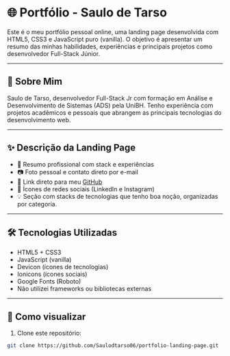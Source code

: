 # 🌐 Portfólio - Saulo de Tarso

Este é o meu portfólio pessoal online, uma landing page desenvolvida com HTML5, CSS3 e JavaScript puro (vanilla). O objetivo é apresentar um resumo das minhas habilidades, experiências e principais projetos como desenvolvedor Full-Stack Júnior.

---

## 🧑 Sobre Mim

Saulo de Tarso, desenvolvedor Full-Stack Jr com formação em Análise e Desenvolvimento de Sistemas (ADS) pela UniBH. Tenho experiência com projetos acadêmicos e pessoais que abrangem as principais tecnologias do desenvolvimento web.

---

## ✨ Descrição da Landing Page

- 📜 Resumo profissional com stack e experiências
- 📷 Foto pessoal e contato direto por e-mail
- 💼 Link direto para meu [GitHub](https://github.com/Saulodtarso06)
- 🔗 Ícones de redes sociais (LinkedIn e Instagram)
- 💡 Seção com stacks de tecnologias que tenho boa noção, organizadas por categoria.

---

## 🛠️ Tecnologias Utilizadas

- HTML5 + CSS3
- JavaScript (vanilla)
- Devicon (ícones de tecnologias)
- Ionicons (ícones sociais)
- Google Fonts (Roboto)
- Não utilizei frameworks ou bibliotecas externas

---

## 📁 Como visualizar

1. Clone este repositório:

```bash
git clone https://github.com/Saulodtarso06/portfolio-landing-page.git
